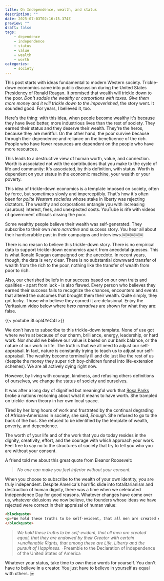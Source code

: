 ```yaml
---
title: On Independence, wealth, and status
description: ""
date: 2025-07-03T02:16:15.374Z
preview: ""
draft: false
tags:
    - dependence
    - independence
    - status
    - value
    - wealth
    - worth
categories:
    - society
---
```

This post starts with ideas fundamental to modern Western society. Trickle-down economics came into public discussion during the United States Presidency of Ronald Reagan. It promised that wealth will trickle down to the poor. *Don't saddle the wealthy or corportions with taxes. Give them more money and it will trickle down to the impoverished*, the story went. It sounded good. For years, I believed it, too. 

Here's the thing: with this idea, when people become wealthy it's because they have lived better, more industrious lives than the rest of society. They earned their status and they deserve their wealth.  They're the heros, because they are meritful. On the other hand, the poor survive because through their dependence and reliance on the beneficence of the rich. People who have fewer resources are dependent on the people who have more resources.

This leads to a destructive view of human worth, value, and connection. Worth is associated not with the contributions that you make to the cycle of life and community: It's associated, by this definition, with status. Worth is dependent on your status in the economic machine, your wealth or your poverty. 

This idea of trickle-down economics is a template imposed on society, often by force, but sometimes slowly and imperceptibly.  That's how it's often been for *polite Western societies* whose stake in liberty was rejecting dictators. The wealthy and corporations entangle you with increasing (usurous) interest, fees, and unexpected costs. YouTube is rife with videos of government officials dissing the poor. 

Some wealthy people believe their wealth was self-generated. They subscribe to their own *hero narrative* and success story. You hear all about their hardscrabble past in their campaigns and interviews.￼￼￼￼￼ 

There is no reason to believe this trickle-down story. There is no empirical data to support trickle-down economics apart from anecdotal guesses. This is what Ronald Reagan campaigned on: the anecdote. In recent years, though, the data is very clear. There is no substantial downward transfer of wealth from the rich to the poor, nothing like the transfer of wealth from poor to rich. 

Also, our cherished beliefs in our success based on our own traits and qualities - apart from luck - is also flawed. Every person who believes they earned their success fails to recognize the chances, encounters and events that altered the outcomes that brought them their wealth. Quite simply, they got lucky. Those who believe they earned it are delusional. Enjoy the Veritasium video below where *hero narratives* are shown for what they are: false.

{{< youtube 3LopI4YeC4I >}}

We don't have to subscribe to this trickle-down template. None of use got where we're at because of our charm, brilliance, energy, leadership, or hard work. Nor should we believe our value is based on our bank balance, or the nature of our work in life. The truth is that we all need to adjust our self-appraisal. In fact, nature is constantly trying to teach us to adjust our self-appraisal. The wealthy become terminally ill and die just like the rest of us (despite the money they super rich boy-children funnel into life-extension schemes). We are all actively dying right now.

However, by living with courage, kindness, and refusing others definitions of ourselves, we change the status of society and ourselves. 

It was after a long day of dignified but meaningful work that [Rosa Parks](https://en.m.wikipedia.org/wiki/Rosa_Parks) broke a nations reckoning about what it means to have worth. She trampled on trickle-down theory in her own local space.

Tired by her long hours of work and frustrated by the continual degrading of African-Americans in society, she said, *Enough*. She refused to go to the back of the bus. She refused to be identified by the template of wealth, poverty, and dependence. 

The worth of your life and of the work that you do today resides in the dignity, creativity, effort, and the courage with which approach your work. Feel free to say no to the structures of society that try to tell you who you are without your consent.

A friend told me about this great quote from Eleanor Roosevelt: 

>*No one can make you feel inferior without your consent.*

When you choose to subscribe to the wealth of your own identity, you are truly independent. Despite America's horrific slide into  totalitarianism and destruction of human dignity, there was a time when we celebrated Independence Day for good reasons. Whatever changes have come over us, whatever delusions we now believe, the founders whose ideas we have rejected were correct in their appraisal of human value: 

```html
<blockquote>
<p>*We hold these truths to be self-evident, that all men are created equal, that they are endowed by their Creator with certain unalienable Rights, that among these are Life, Liberty and the pursuit of Happiness.*</p> <cite> - Preamble to the Declaration of Independence of the United States of America</cite>
</blockquote>
```

>*We hold these truths to be self-evident, that all men are created equal, that they are endowed by their Creator with certain >unalienable Rights, that among these are Life, Liberty and the pursuit of Happiness.* -Preamble to the Declaration of Independence of the United States of America

Whatever your status, take time to *own* these words for yourself. You don't have to believe in a creator. You just have to believe in yourself as equal with others. ￼
